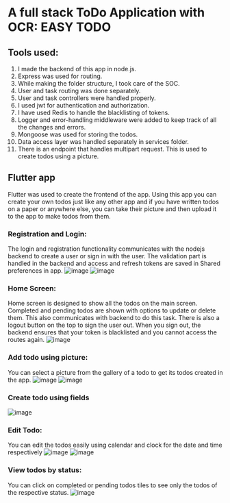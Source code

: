 # A full stack ToDo Application with OCR: EASY TODO

## Tools used:
1. I made the backend of this app in node.js.
2. Express was used for routing.
3. While making the folder structure, I took care of the SOC.
4. User and task routing was done separately.
5. User and task controllers were handled properly.
6. I used jwt for authentication and authorization.
7. I have used Redis to handle the blacklisting of tokens.
8. Logger and error-handling middleware were added to keep track of all the changes and errors.
9. Mongoose was used for storing the todos.
10. Data access layer was handled separately in services folder.
11. There is an endpoint that handles multipart request. This is used to create todos using a picture.

## Flutter app
Flutter was used to create the frontend of the app. Using this app you can create your own todos just like any other app and if you have written todos on a paper or anywhere else, you can take their picture and then upload it to the app to make todos from them.
### Registration and Login:
The login and registration functionality communicates with the nodejs backend to create a user or sign in with the user. The validation part is handled in the backend and access and refresh tokens are saved in Shared preferences in app.
![image](https://github.com/user-attachments/assets/1a5d657d-de41-4660-b808-f528a2621e9e)
![image](https://github.com/user-attachments/assets/23337cf6-d653-4c84-bd38-9675eed9890f)

### Home Screen:
Home screen is designed to show all the todos on the main screen. Completed and pending todos are shown with options to update or delete them. This also communicates with backend to do this task. 
There is also a logout button on the top to sign the user out. When you sign out, the backend ensures that your token is blacklisted and you cannot access the routes again.
![image](https://github.com/user-attachments/assets/ed6627cc-2a25-4527-add1-28c92b587722)

### Add todo using picture:
You can select a picture from the gallery of a todo to get its todos created in the app.
![image](https://github.com/user-attachments/assets/b037222b-a211-47e6-98f4-849bb1e79bc6)
![image](https://github.com/user-attachments/assets/daf466d9-3a0a-4134-8a73-794939928986)

### Create todo using fields
![image](https://github.com/user-attachments/assets/7fe86a5a-9f9d-4957-bd4a-724707748084)

### Edit Todo:
You can edit the todos easily using calendar and clock for the date and time respectively
![image](https://github.com/user-attachments/assets/897234fe-3df6-4d07-bb81-d48524c47f83)
![image](https://github.com/user-attachments/assets/bcd259fe-bf32-4ed6-8d50-c50b1787d496)

### View todos by status:
You can click on completed or pending todos tiles to see only the todos of the respective status.
![image](https://github.com/user-attachments/assets/ca9eab71-c743-49b5-b370-cb0ebd2a14d1)









